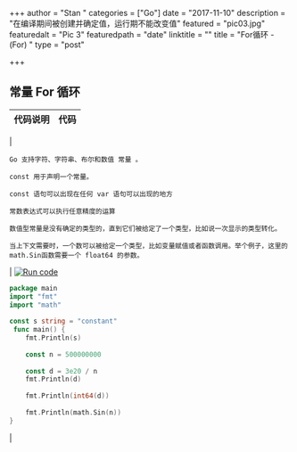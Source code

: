 +++
author = "Stan "
categories = ["Go"]
date = "2017-11-10"
description = "在编译期间被创建并确定值，运行期不能改变值"
featured = "pic03.jpg"
featuredalt = "Pic 3"
featuredpath = "date"
linktitle = ""
title = "For循环 - (For) "
type = "post"

+++

## 常量  For 循环
| 代码说明 | 代码 |
| --- | --- |

| 
```
Go 支持字符、字符串、布尔和数值 常量 。

const 用于声明一个常量。

const 语句可以出现在任何 var 语句可以出现的地方

常数表达式可以执行任意精度的运算

数值型常量是没有确定的类型的，直到它们被给定了一个类型，比如说一次显示的类型转化。

当上下文需要时，一个数可以被给定一个类型，比如变量赋值或者函数调用。举个例子，这里的 math.Sin函数需要一个 float64 的参数。
``` 
|
<a href="http://play.golang.org/p/KNLLSX4Io_"><img title="Run code" src="/img/code/play.png" class="run"></a>

```Go
package main  
import "fmt"
import "math"  
 
const s string = "constant"  
 func main() {
    fmt.Println(s)  
 
    const n = 500000000  
 
    const d = 3e20 / n
    fmt.Println(d)  
 
    fmt.Println(int64(d))  
 
    fmt.Println(math.Sin(n))
}  
``` 
|